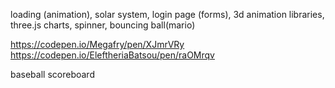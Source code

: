 loading (animation), solar system, login page (forms), 3d animation libraries, three.js
charts, spinner, bouncing ball(mario)

https://codepen.io/Megafry/pen/XJmrVRy
https://codepen.io/EleftheriaBatsou/pen/raOMrqv

baseball scoreboard